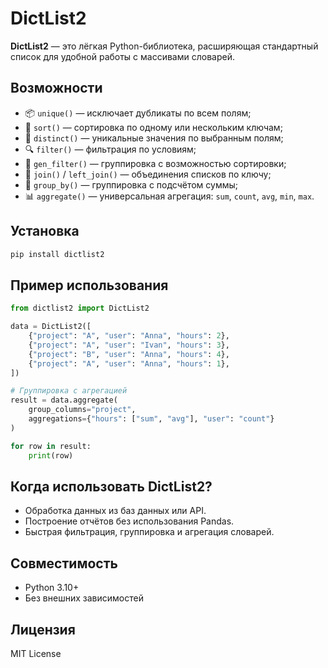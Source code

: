 # DictList2

**DictList2** — это лёгкая Python-библиотека, расширяющая стандартный список
для удобной работы с массивами словарей.

## Возможности

- 📦 `unique()` — исключает дубликаты по всем полям;
- 🔢 `sort()` — сортировка по одному или нескольким ключам;
- 🎯 `distinct()` — уникальные значения по выбранным полям;
- 🔍 `filter()` — фильтрация по условиям;
- 🔄 `gen_filter()` — группировка с возможностью сортировки;
- 🔗 `join()` / `left_join()` — объединения списков по ключу;
- 🧮 `group_by()` — группировка с подсчётом суммы;
- 📊 `aggregate()` — универсальная агрегация: `sum`, `count`, `avg`, `min`, `max`.

## Установка

```bash
pip install dictlist2
```

## Пример использования

```python
from dictlist2 import DictList2

data = DictList2([
    {"project": "A", "user": "Anna", "hours": 2},
    {"project": "A", "user": "Ivan", "hours": 3},
    {"project": "B", "user": "Anna", "hours": 4},
    {"project": "A", "user": "Anna", "hours": 1},
])

# Группировка с агрегацией
result = data.aggregate(
    group_columns="project",
    aggregations={"hours": ["sum", "avg"], "user": "count"}
)

for row in result:
    print(row)
```

## Когда использовать DictList2?

- Обработка данных из баз данных или API.
- Построение отчётов без использования Pandas.
- Быстрая фильтрация, группировка и агрегация словарей.

## Совместимость

- Python 3.10+
- Без внешних зависимостей

## Лицензия

MIT License
